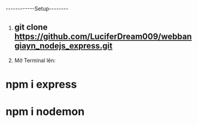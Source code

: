 ------------Setup--------
1. git clone https://github.com/LuciferDream009/webbangiayn_nodejs_express.git
   --------------
2. Mở Terminal lên:
# npm i express
# npm i nodemon

